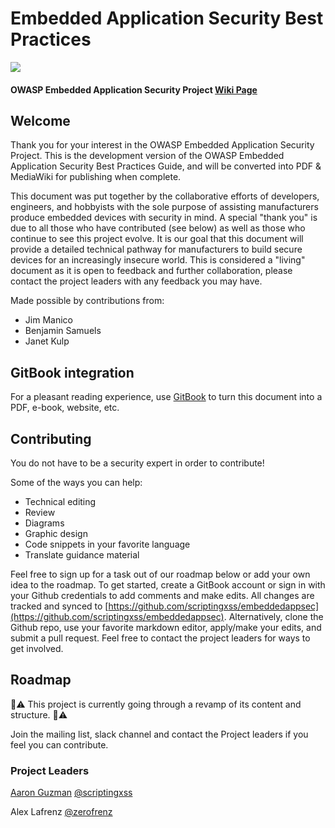 # Embedded Application Security Best Practices

![](https://lh6.googleusercontent.com/Le0Nb5GsnzwUpvT6XaSQg1FnDTSRXqBB64kgXjWkOFb7XYO3s2PmLhYRIdwcSLDTGDBonURW-ZE7Oz3pB4kauCW4ou58Dzs9eyc-UFJptghQnzpBKQWS-a2BhN_SVBEQ_Qoq8KNJ4hjNxPEBjA)

#### OWASP Embedded Application Security Project [Wiki Page](https://www.owasp.org/index.php/OWASP_Embedded_Application_Security)

## Welcome

Thank you for your interest in the OWASP Embedded Application Security Project. This is the development version of the OWASP Embedded Application Security Best Practices Guide, and will be converted into PDF & MediaWiki for publishing when complete.

This document was put together by the collaborative efforts of developers, engineers, and hobbyists with the sole purpose of assisting manufacturers produce embedded devices with security in mind. A special "thank you" is due to all those who have contributed \(see below\) as well as those who continue to see this project evolve. It is our goal that this document will provide a detailed technical pathway for manufacturers to build secure devices for an increasingly insecure world. This is considered a "living" document as it is open to feedback and further collaboration, please contact the project leaders with any feedback you may have.

Made possible by contributions from:

* Jim Manico
* Benjamin Samuels
* Janet Kulp

## GitBook integration

For a pleasant reading experience, use [GitBook](https://github.com/GitbookIO/gitbook) to turn this document into a PDF, e-book, website, etc.

## Contributing

You do not have to be a security expert in order to contribute!

Some of the ways you can help:

* Technical editing
* Review
* Diagrams
* Graphic design
* Code snippets in your favorite language
* Translate guidance material 

Feel free to sign up for a task out of our roadmap below or add your own idea to the roadmap. To get started, create a GitBook account or sign in with your Github credentials to add comments and make edits. All changes are tracked and synced to [https://github.com/scriptingxss/embeddedappsec](https://github.com/scriptingxss/embeddedappsec). Alternatively, clone the Github repo, use your favorite markdown editor, apply/make your edits, and submit a pull request. Feel free to contact the project leaders for ways to get involved.

## Roadmap

🚨⚠️ This project is currently going through a revamp of its content and structure. 🚨⚠️ 

Join the mailing list, slack channel and contact the Project leaders if you feel you can contribute.

### Project Leaders <a id="project-leaders"></a>

[Aaron Guzman](https://www.linkedin.com/in/scriptingxss/) [@scriptingxss](https://twitter.com/scriptingxss)

Alex Lafrenz [@zerofrenz](https://twitter.com/zerofrenz)

